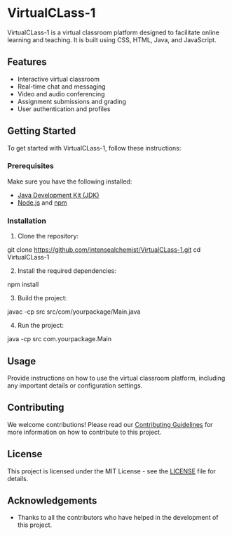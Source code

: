 # VirtualCLass-1

VirtualCLass-1 is a virtual classroom platform designed to facilitate online learning and teaching. It is built using CSS, HTML, Java, and JavaScript.

## Features

- Interactive virtual classroom
- Real-time chat and messaging
- Video and audio conferencing
- Assignment submissions and grading
- User authentication and profiles

## Getting Started

To get started with VirtualCLass-1, follow these instructions:

### Prerequisites

Make sure you have the following installed:

- [Java Development Kit (JDK)](https://www.oracle.com/java/technologies/javase-jdk11-downloads.html)
- [Node.js](https://nodejs.org/) and [npm](https://www.npmjs.com/)

### Installation

1. Clone the repository:


git clone https://github.com/intensealchemist/VirtualCLass-1.git
cd VirtualCLass-1


2. Install the required dependencies:

npm install


3. Build the project:

javac -cp src src/com/yourpackage/Main.java


4. Run the project:

java -cp src com.yourpackage.Main

## Usage

Provide instructions on how to use the virtual classroom platform, including any important details or configuration settings.

## Contributing

We welcome contributions! Please read our [Contributing Guidelines](CONTRIBUTING.md) for more information on how to contribute to this project.

## License

This project is licensed under the MIT License - see the [LICENSE](LICENSE) file for details.

## Acknowledgements

- Thanks to all the contributors who have helped in the development of this project.
